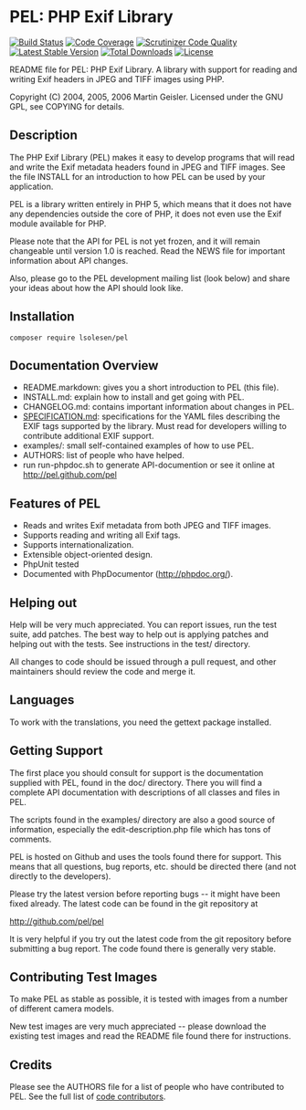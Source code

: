 # PEL: PHP Exif Library

[![Build Status](https://secure.travis-ci.org/pel/pel.png?branch=master)](http://travis-ci.org/pel/pel) [![Code Coverage](https://scrutinizer-ci.com/g/pel/pel/badges/coverage.png?b=master)](https://scrutinizer-ci.com/g/pel/pel/?branch=master) [![Scrutinizer Code Quality](https://scrutinizer-ci.com/g/pel/pel/badges/quality-score.png?b=master)](https://scrutinizer-ci.com/g/pel/pel/?branch=master) [![Latest Stable Version](https://poser.pugx.org/lsolesen/pel/v/stable)](https://packagist.org/packages/lsolesen/pel) [![Total Downloads](https://poser.pugx.org/lsolesen/pel/downloads)](https://packagist.org/packages/lsolesen/pel) [![License](https://poser.pugx.org/lsolesen/pel/license)](https://packagist.org/packages/lsolesen/pel)

README file for PEL: PHP Exif Library.  A library with support for
reading and writing Exif headers in JPEG and TIFF images using PHP.

Copyright (C) 2004, 2005, 2006  Martin Geisler.
Licensed under the GNU GPL, see COPYING for details.


## Description

The PHP Exif Library (PEL) makes it easy to develop programs that will
read and write the Exif metadata headers found in JPEG and TIFF
images.  See the file INSTALL for an introduction to how PEL can be
used by your application.

PEL is a library written entirely in PHP 5, which means that it does
not have any dependencies outside the core of PHP, it does not even
use the Exif module available for PHP.

Please note that the API for PEL is not yet frozen, and it will remain
changeable until version 1.0 is reached. Read the NEWS file for
important information about API changes.

Also, please go to the PEL development mailing list (look below) and
share your ideas about how the API should look like.

## Installation

```
composer require lsolesen/pel
```

## Documentation Overview

* README.markdown: gives you a short introduction to PEL (this file).
* INSTALL.md: explain how to install and get going with PEL.
* CHANGELOG.md: contains important information about changes in PEL.
* [SPECIFICATION.md](SPECIFICATION.md): specifications for the YAML files
  describing the EXIF tags supported by the library. Must read for developers
  willing to contribute additional EXIF support.
* examples/: small self-contained examples of how to use PEL.
* AUTHORS: list of people who have helped.
* run run-phpdoc.sh to generate API-documention or see it online at http://pel.github.com/pel


## Features of PEL

* Reads and writes Exif metadata from both JPEG and TIFF images.
* Supports reading and writing all Exif tags.
* Supports internationalization.
* Extensible object-oriented design.
* PhpUnit tested
* Documented with PhpDocumentor (http://phpdoc.org/).


## Helping out

Help will be very much appreciated. You can report issues, run the test
suite, add patches. The best way to help out is applying patches and
helping out with the tests. See instructions in the test/ directory.

All changes to code should be issued through a pull request, and other
maintainers should review the code and merge it.


## Languages

To work with the translations, you need the gettext package installed.


## Getting Support

The first place you should consult for support is the documentation
supplied with PEL, found in the doc/ directory.  There you will find a
complete API documentation with descriptions of all classes and files
in PEL.

The scripts found in the examples/ directory are also a good source of
information, especially the edit-description.php file which has tons
of comments.

PEL is hosted on Github and uses the tools found there for
support.  This means that all questions, bug reports, etc. should be
directed there (and not directly to the developers).

Please try the latest version before reporting bugs -- it might have
been fixed already.  The latest code can be found in the git
repository at

  http://github.com/pel/pel

It is very helpful if you try out the latest code from the git
repository before submitting a bug report. The code found there is
generally very stable.


## Contributing Test Images

To make PEL as stable as possible, it is tested with images from a
number of different camera models.

New test images are very much appreciated -- please download the
existing test images and read the README file found there for
instructions.


## Credits

Please see the AUTHORS file for a list of people who have contributed
to PEL. See the full list of [code contributors](https://github.com/pel/pel/graphs/contributors).
